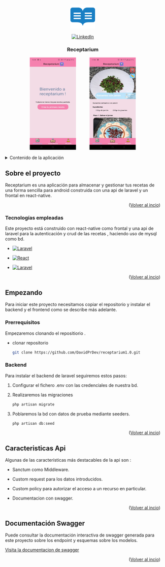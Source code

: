<a name="readme-top"></a>

<br />
<div align="center">
  <a href="https://github.com/DavidPrDev/receptarium1.0">
    <img src="img/logo.png" alt="Logo" width="80" height="80">
  </a>

  [![LinkedIn](https://img.shields.io/badge/LinkedIn-0077B5?logo=linkedin&logoColor=white)](https://www.linkedin.com/in/david-pérez-romero-b8a57a292/)

  <h3 align="center">Receptarium</h3>
<p align="center">
    <img src="img/WhatsApp-Image3.jpeg" alt="Texto alternativo de la imagen" width="150" height="300" style="margin-right: 40px;">
    <img src="img/WhatsApp-Image1.jpeg" alt="Texto alternativo de la imagen" width="150" height="300" >
</p>
</div>

<details>
  <summary>Contenido de la aplicación</summary>
  <ol>
    <li>
      <a href="#sobre-el-proyecto">Sobre el proyecto</a>
      <ul>
        <li><a href="#tecnologías-empleadas">Tecnologías</a></li>
      </ul>
    </li>
    <li>
      <a href="#empezando">Empezando</a>
      <ul>
        <li><a href="#prerrequisitos">Prerrequisitos</a></li>
        <li><a href="#backend">Instalación Backend</a>
            <ul> 
                <li><a href="#caracteristicas-api">Características</a></li>
                <li><a href="#documentación-swagger">Documentación Swagger</a></li>
            </ul>
        </li>
          <li><a href="#instalación">Frontend</a>
            <ul> 
                <li><a href="#roadmap">Instalación</a></li>
                <li><a href="#usage">Documentación</a></li>
            </ul>
        </li>
      </ul>
    </li>
   
  </ol>
</details>



<!-- ABOUT THE PROJECT -->
## Sobre el proyecto 


Receptarium es una aplicación para almacenar y gestionar tus recetas de una forma sencilla para android construida con una api de laravel y un frontal en react-native.




<p align="right">(<a href="#readme-top">Volver al incio</a>)</p>



### Tecnologías empleadas

Este proyecto está construido con react-native como frontal y una api de laravel para la autenticación y crud de las recetas , haciendo uso de mysql como bd.


* [![Laravel](https://img.shields.io/badge/-Laravel-FF2D20?style=flat&logo=laravel&logoColor=white)](https://laravel.com/)

* [![React](https://img.shields.io/badge/react-blue?logo=react)](https://es.reactjs.org/)


* [![Laravel](https://shields.io/badge/MySQL-lightgrey?logo=mysql&style=plastic&logoColor=white&labelColor=blue)](https://www.mysql.com/)

<p align="right">(<a href="#readme-top">Volver al incio</a>)</p>



<!-- GETTING STARTED -->
## Empezando

Para iniciar este proyecto necesitamos copiar el repositorio y instalar el backend y el frontend como se describe más adelante.

### Prerrequisitos

Empezaremos clonando el repositiorio .
* clonar repositorio 
  ```sh
  git clone https://github.com/DavidPrDev/receptarium1.0.git
  ```

### Backend

Para instalar el backend de laravel seguiremos estos pasos:

1. Configurar el fichero .env con las credenciales de nuestra bd.

2. Realizaremos las migraciones
   ```sh
   php artisan migrate
   ```
   
3. Poblaremos la bd con datos de prueba mediante seeders.
   ```sh
   php artisan db:seed
   ```
      <p align="right">(<a href="#readme-top">Volver al incio</a>)</p>

## Caracteristicas Api

Algunas de las características más destacables de la api son :
 
 * Sanctum como Middleware.

 * Custom request para los datos introducidos.

 * Custom policy para autorizar el acceso a un recurso en particular.

  * Documentacion con swagger.

<p align="right">(<a href="#readme-top">Volver al incio</a>)</p>


## Documentación Swagger

Puede consultar la documentación interactiva de swagger generada para este proyecto sobre los endpoint y esquemas sobre los  modelos.

<a href="https://api-receptarium.david-pr.com/api/documentation">Visita la documentacion de swagger </a>


<p align="right">(<a href="#readme-top">Volver al incio</a>)</p>


